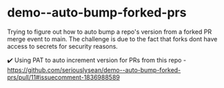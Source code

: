 # demo--auto-bump-forked-prs
Trying to figure out how to auto bump a repo's version from a forked PR merge event to main. The challenge is due to the fact that forks dont have access to secrets for security reasons. 

✔️ Using PAT to auto increment version for PRs from this repo
    - https://github.com/seriouslysean/demo--auto-bump-forked-prs/pull/11#issuecomment-1836988589
